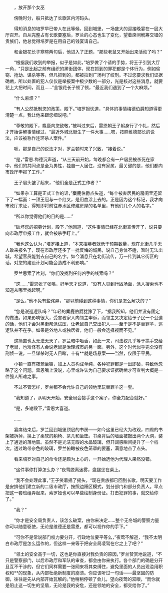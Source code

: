 　　，放开那个女巫

　　傍晚时分，船只抵达了长歌区内河码头。

　　得知消息的培罗早已带人在此等候，回到城堡，一场盛大的迎接晚宴在一层大厅召开。自从完整占有长歌要塞后，罗兰的心态也生了变化，望着席间觥筹交错的贵族们，他总觉得培罗是在用自己的钱宴请自己。

　　和金银花长子寒暄两句后，他进入了正题，“那些老鼠又开始出来活动了吗？”

　　“根据我们收到的举报，似乎是如此，”培罗做了个请的手势，将王子引到大厅一角，“只是比起之前有组织的黑街团体，现在抓到的罪犯都是个体行为，例如偷窃、抢劫、谋杀等等，但凡抓到的，都被拉到广场判了绞刑。不过您要求我们证据确凿，所以处置的犯人仅仅是举报案中极少数的一部分，光是核对这些消息，就要花上大把时间，而且……”金银花长子顿了顿，“最近我们遇到了一个大麻烦。”

　　“什么麻烦？”

　　“有人公然抵制您的政策，殿下。”培罗担忧道，“具体的事情梅德伯爵知道得更清楚一点，我让他来跟您细说吧。”

　　“尊敬的殿下，麋鹿向您致敬，”被叫过来后，雷恩朝王子躬身行了个礼，然后才开始讲解事情经过，“最近外城北街生了一件大事……嗯，按照维德部长的说法，应该被称作连环杀人案件。”

　　呃，那是自己的说法才对，罗兰顿时来了兴致，“接着说。”

　　“是，”雷恩.梅德沉声道，“从三天前开始，每晚都会有一户居民被杀死在家中，他们的共同点是全为男性，独自一人居住，没有家属，最关键的是，他们都向市政厅申报了工作。”

　　王子眉头皱了起来，“他们全是正式工作者？”

　　“如果杂工算是正式工作的话，”麋鹿伯爵点头道，“每个被害居民的房间里还留下了一幅画：一顶王冠与一个红叉，是用血涂上去的。正是因为这个标记，我才向市政厅求证，得知即将前往赤水区修建房屋的名单里，有他们几个人的名字。”

　　“所以你觉得他们的目的是……”

　　“破坏您的招募计划，殿下，”他回道，“这件事情已经在北街宣传开了，说只要向市政厅申报工作，就会被杀手盯上。”

　　“我也这么认为，”培罗接上道，“本来招募者就低于预期数量，现在北街几乎无人敢来报名了，现在市政厅还多了一批反悔的城民，说自己身体不适，暂时无法出城，希望官员能划去自己的名字。如今消息只在北街流传，万一传到其它街区的话，对您的建设计划可能会造成不利影响。”

　　罗兰思索了片刻，“你们没找到任何凶手的线索吗？”

　　“这……”雷恩张了张嘴，好半天才说道，“没有人见到行凶场面，派人搜索也不知道从哪里找起啊。”

　　“是么，”他不免有些诧异，“那以前碰到这种事情，你们是怎么解决的？”

　　“您是说巡逻队吗？”年轻的麋鹿伯爵犹豫了下，“据我所知，他们并没有固定的做法。如果影响很大，受害者家人向领主申诉，而领主又决定给予子民一个公道的话，他们才会对黑街帮派试压，让老鼠自己交出犯人——至于是不是替罪羊，巡逻队并不在乎。如果是外地人或独居者，他们一般会选择视而不见。”

　　这简直也太无法无天了，罗兰暗中咂舌，如此一来，司法权几乎等于拱手交给了老鼠，也难怪有人会说老鼠是治理城市的另一面。另外，这个时代似乎完全没有刑侦一说，一旦谋杀时无人目睹，十有**就是场悬案——当然，仅限于平民。

　　小镇一直有夜莺坐镇，加上人员构成单纯，各种犯罪都是一出即破，导致他忽略了这个问题。雷恩嘴上没说，心里或许认为自己要求证据确凿才可宣判大概是一件强人所难之事。

　　不过不管怎样，罗兰都不会允许自己的领地里玩替罪羊这一套。

　　“我知道了，从明天开始，安全局会接手这个案子，你全力配合就好。”

　　“是，多谢殿下，”雷恩大喜道。

　　……

　　宴席结束后，罗兰回到城堡顶层的书房——如今这里已经大为改观，四周的书架被拆掉，换上了柔软的躺椅、茶几和坐垫。书桌背后的墙面被敲出两个大洞，装上了通透的落地窗。虽然不是光洁无暇的水晶玻璃，但开阔感瞬间提升了一个档次。透过略带杂色的玻璃，罗兰俯瞰被夜色笼罩的要塞，满意地点了点头。

　　看来培罗对自己的命令还是颇为上心的，一开始选他为代理人果然没错。

　　“这件事你打算怎么办？”夜莺脱离迷雾，盘腿坐在桌上。

　　“我不会处理此事，”王子笑着摇了摇头，“现在贵族都已回到长歌，明天要工作是安排他们建立新的二级市政厅，按照边陲区模式，划分部门和部分负责人。早点把这一套班组弄起来，索罗娅也可以早些绘制身份证。打击犯罪的事，就交给你了。”

　　“我？”

　　“你才是安全局负责人，该怎么破案，由你来决定……整个无冬城的警察力量你可以随意驱使，无论是维德还是雷恩，都可以视作你的手下。”

　　“可你不是常说部门权力要分开，行政地位要平等么，”夜莺不解道，“我不太明白市政厅是怎么运作的，但这样一来等于把安全局凌驾在它之上了吧？”

　　“领土的安全高于一切，这也是你直接对我负责的原因，”罗兰赞赏地说道，“不只是警察部门，以后市政厅和军队的审查，都会由你来执行。各个部门的确是分开且互不干涉的，但它们同样需要一张网来将其束缚住，避免里面的人员出现滥用职权和**的现象，从内部杜绝新制度的崩溃。你应该听过一句话——最坚固的防御，往往是先从内部开始瓦解的。”他稍稍停顿了会儿，望向夜莺的双眼，“而你就是阻止这一切生的坚盾，无论是我的安危，还是领地的安全，都交给你了。”
